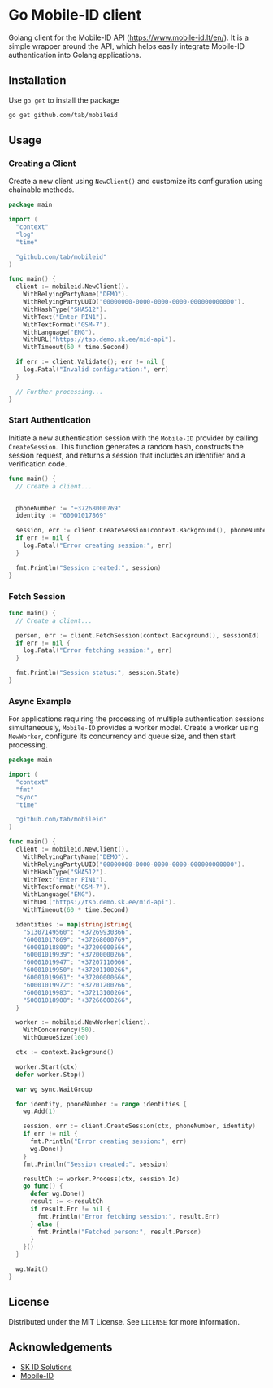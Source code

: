 # Go Mobile-ID client

Golang client for the Mobile-ID API (https://www.mobile-id.lt/en/).
It is a simple wrapper around the API, which helps easily integrate Mobile-ID authentication into Golang applications.

## Installation

Use `go get` to install the package

```sh
go get github.com/tab/mobileid
```

## Usage

### Creating a Client

Create a new client using `NewClient()` and customize its configuration using chainable methods.

```go
package main

import (
  "context"
  "log"
  "time"

  "github.com/tab/mobileid"
)

func main() {
  client := mobileid.NewClient().
    WithRelyingPartyName("DEMO").
    WithRelyingPartyUUID("00000000-0000-0000-0000-000000000000").
    WithHashType("SHA512").
    WithText("Enter PIN1").
    WithTextFormat("GSM-7").
    WithLanguage("ENG").
    WithURL("https://tsp.demo.sk.ee/mid-api").
    WithTimeout(60 * time.Second)

  if err := client.Validate(); err != nil {
    log.Fatal("Invalid configuration:", err)
  }

  // Further processing...
}
```

### Start Authentication

Initiate a new authentication session with the `Mobile-ID` provider by calling `CreateSession`.
This function generates a random hash, constructs the session request, and returns a session that includes an identifier and a verification code.

```go
func main() {
  // Create a client...


  phoneNumber := "+37268000769"
  identity := "60001017869"

  session, err := client.CreateSession(context.Background(), phoneNumber, identity)
  if err != nil {
    log.Fatal("Error creating session:", err)
  }

  fmt.Println("Session created:", session)
}
```

### Fetch Session

```go
func main() {
  // Create a client...

  person, err := client.FetchSession(context.Background(), sessionId)
  if err != nil {
    log.Fatal("Error fetching session:", err)
  }

  fmt.Println("Session status:", session.State)
}
```

### Async Example

For applications requiring the processing of multiple authentication sessions simultaneously, `Mobile-ID` provides a worker model.
Create a worker using `NewWorker`, configure its concurrency and queue size, and then start processing.

```go
package main

import (
  "context"
  "fmt"
  "sync"
  "time"

  "github.com/tab/mobileid"
)

func main() {
  client := mobileid.NewClient().
    WithRelyingPartyName("DEMO").
    WithRelyingPartyUUID("00000000-0000-0000-0000-000000000000").
    WithHashType("SHA512").
    WithText("Enter PIN1").
    WithTextFormat("GSM-7").
    WithLanguage("ENG").
    WithURL("https://tsp.demo.sk.ee/mid-api").
    WithTimeout(60 * time.Second)

  identities := map[string]string{
    "51307149560": "+37269930366",
    "60001017869": "+37268000769",
    "60001018800": "+37200000566",
    "60001019939": "+37200000266",
    "60001019947": "+37207110066",
    "60001019950": "+37201100266",
    "60001019961": "+37200000666",
    "60001019972": "+37201200266",
    "60001019983": "+37213100266",
    "50001018908": "+37266000266",
  }

  worker := mobileid.NewWorker(client).
    WithConcurrency(50).
    WithQueueSize(100)

  ctx := context.Background()

  worker.Start(ctx)
  defer worker.Stop()

  var wg sync.WaitGroup

  for identity, phoneNumber := range identities {
    wg.Add(1)

    session, err := client.CreateSession(ctx, phoneNumber, identity)
    if err != nil {
      fmt.Println("Error creating session:", err)
      wg.Done()
    }
    fmt.Println("Session created:", session)

    resultCh := worker.Process(ctx, session.Id)
    go func() {
      defer wg.Done()
      result := <-resultCh
      if result.Err != nil {
        fmt.Println("Error fetching session:", result.Err)
      } else {
        fmt.Println("Fetched person:", result.Person)
      }
    }()
  }

  wg.Wait()
}
```

## License

Distributed under the MIT License. See `LICENSE` for more information.

## Acknowledgements

- [SK ID Solutions](https://www.skidsolutions.eu)
- [Mobile-ID](https://www.mobile-id.lt/en)
